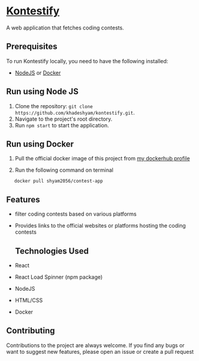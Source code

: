 # <a href="https://example.com](https://kontestify.onrender.com" target="_blank">Kontestify</a> 

 A web application that fetches coding contests.

## Prerequisites

To run Kontestify locally, you need to have the following installed:
- <a href="https://nodejs.org/" target="_blank">NodeJS</a> or <a href="https://www.docker.com/" target="_blank">Docker</a>

## Run using Node JS
1. Clone the repository: `git clone https://github.com/khadeshyam/kontestify.git`.
2. Navigate to the project's root directory.
3. Run `npm start` to start the application.

## Run using Docker
1. Pull the official docker image of this project from <a href="https://hub.docker.com/u/shyam2056" target="_blank">my dockerhub profile</a>

2. Run the following command on terminal

 ``` 
    docker pull shyam2056/contest-app
 ```
 
## Features
- filter coding contests based on various platforms
- Provides links to the official websites or platforms hosting the coding contests

  ## Technologies Used

- React
- React Load Spinner (npm package)
- NodeJS
- HTML/CSS
- Docker 

## Contributing

Contributions to the project are always welcome. If you find any bugs or want to suggest new features, please open an issue or create a pull request
   